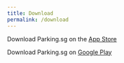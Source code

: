 ```yaml
---
title: Download
permalink: /download
---
```

Download Parking.sg on the [App Store](https://apps.apple.com/vn/app/parking-sg/id1286602494)

Download Parking.sg on [Google Play](https://play.google.com/store/apps/details?id=sg.parking.streetsmart&hl=en)